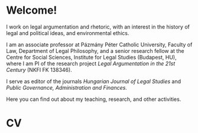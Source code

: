 # Welcome!

I work on legal argumentation and rhetoric, with an interest in the history of legal and political ideas, and environmental ethics.

I am an associate professor at Pázmány Péter Catholic University, Faculty of Law, Department of Legal Philosophy, and a senior research fellow at the Centre for Social Sciences, Institute for Legal Studies (Budapest, HU), where I am PI of the research project _Legal Argumentation in the 21st Century_ (NKFI FK 138346).

I serve as editor of the journals _Hungarian Journal of Legal Studies_ and _Public Governance, Administration and Finances._

Here you can find out about my teaching, research, and other activities.

# CV
